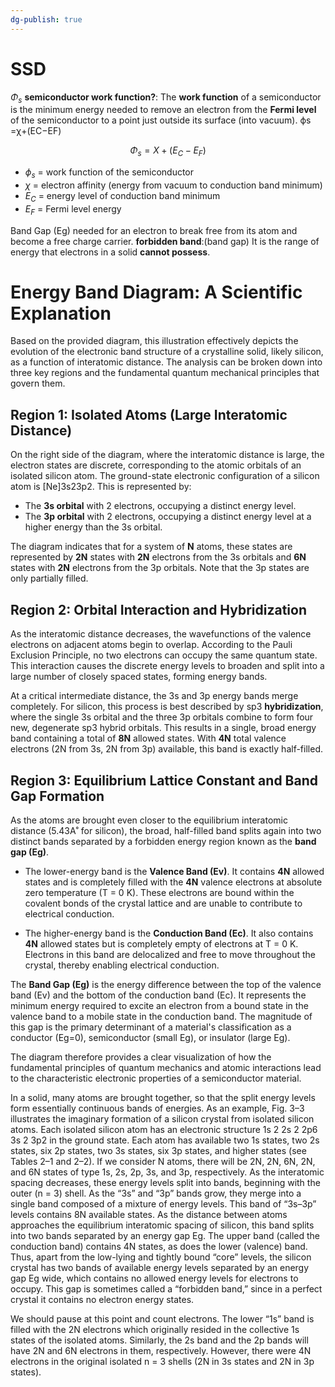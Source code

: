 ```yaml
---
dg-publish: true
---
```


# SSD

$\Phi_{s}$ **semiconductor work function?**: The **work function** of a semiconductor is the minimum energy needed to remove an electron from the **Fermi level** of the semiconductor to a point just outside its surface (into vacuum).
ϕs​=χ+(EC​−EF​)

$$
\Phi_{s} = X + (E_{C} -E_{F} )
$$
- $\phi_s$ = work function of the semiconductor
- $\chi$ = electron affinity (energy from vacuum to conduction band minimum)
- $E_{C}$​ = energy level of conduction band minimum
- $E_{F}$​ = Fermi level energy


Band Gap (Eg) needed for an electron to break free from its atom and become a free charge carrier.
**forbidden band**:(band gap) It is the range of energy that electrons in a solid **cannot possess**.



# Energy Band Diagram: A Scientific Explanation

Based on the provided diagram, this illustration effectively depicts the evolution of the electronic band structure of a crystalline solid, likely silicon, as a function of interatomic distance. The analysis can be broken down into three key regions and the fundamental quantum mechanical principles that govern them.

## Region 1: Isolated Atoms (Large Interatomic Distance)

On the right side of the diagram, where the interatomic distance is large, the electron states are discrete, corresponding to the atomic orbitals of an isolated silicon atom. The ground-state electronic configuration of a silicon atom is [Ne]3s23p2. This is represented by:

- The **3s orbital** with 2 electrons, occupying a distinct energy level.
- The **3p orbital** with 2 electrons, occupying a distinct energy level at a higher energy than the 3s orbital.

The diagram indicates that for a system of **N** atoms, these states are represented by **2N** states with **2N** electrons from the 3s orbitals and **6N** states with **2N** electrons from the 3p orbitals. Note that the 3p states are only partially filled.

## Region 2: Orbital Interaction and Hybridization

As the interatomic distance decreases, the wavefunctions of the valence electrons on adjacent atoms begin to overlap. According to the Pauli Exclusion Principle, no two electrons can occupy the same quantum state. This interaction causes the discrete energy levels to broaden and split into a large number of closely spaced states, forming energy bands.

At a critical intermediate distance, the 3s and 3p energy bands merge completely. For silicon, this process is best described by sp3 **hybridization**, where the single 3s orbital and the three 3p orbitals combine to form four new, degenerate sp3 hybrid orbitals. This results in a single, broad energy band containing a total of **8N** allowed states. With **4N** total valence electrons (2N from 3s, 2N from 3p) available, this band is exactly half-filled.

## Region 3: Equilibrium Lattice Constant and Band Gap Formation

As the atoms are brought even closer to the equilibrium interatomic distance (5.43A˚ for silicon), the broad, half-filled band splits again into two distinct bands separated by a forbidden energy region known as the **band gap (**Eg​**)**.

- The lower-energy band is the **Valence Band (**Ev​**)**. It contains **4N** allowed states and is completely filled with the **4N** valence electrons at absolute zero temperature (T = 0 K). These electrons are bound within the covalent bonds of the crystal lattice and are unable to contribute to electrical conduction.
    
- The higher-energy band is the **Conduction Band (**Ec​**)**. It also contains **4N** allowed states but is completely empty of electrons at T = 0 K. Electrons in this band are delocalized and free to move throughout the crystal, thereby enabling electrical conduction.
    

The **Band Gap (**Eg​**)** is the energy difference between the top of the valence band (Ev​) and the bottom of the conduction band (Ec​). It represents the minimum energy required to excite an electron from a bound state in the valence band to a mobile state in the conduction band. The magnitude of this gap is the primary determinant of a material's classification as a conductor (Eg​=0), semiconductor (small Eg​), or insulator (large Eg​).

The diagram therefore provides a clear visualization of how the fundamental principles of quantum mechanics and atomic interactions lead to the characteristic electronic properties of a semiconductor material.


In a solid, many atoms are brought together, so that the split energy levels form essentially continuous bands of energies. As an example, Fig. 3–3 illustrates the imaginary formation of a silicon crystal from isolated silicon atoms. Each isolated silicon atom has an electronic structure 1s 2 2s 2 2p6 3s 2 3p2 in the ground state. Each atom has available two 1s states, two 2s states, six 2p states, two 3s states, six 3p states, and higher states (see Tables 2–1 and 2–2). If we consider N atoms, there will be 2N, 2N, 6N, 2N, and 6N states of type 1s, 2s, 2p, 3s, and 3p, respectively. As the interatomic spacing decreases, these energy levels split into bands, beginning with the outer (n = 3) shell. As the “3s” and “3p” bands grow, they merge into a single band composed of a mixture of energy levels. This band of “3s–3p” levels contains 8N available states. As the distance between atoms approaches the equilibrium interatomic spacing of silicon, this band splits into two bands separated by an energy gap Eg. The upper band (called the conduction band) contains 4N states, as does the lower (valence) band. Thus, apart from the low-lying and tightly bound “core” levels, the silicon crystal has two bands of available energy levels separated by an energy gap Eg wide, which contains no allowed energy levels for electrons to occupy. This gap is sometimes called a “forbidden band,” since in a perfect crystal it contains no electron energy states.

We should pause at this point and count electrons. The lower “1s” band is filled with the 2N electrons which originally resided in the collective 1s states of the isolated atoms. Similarly, the 2s band and the 2p bands will have 2N and 6N electrons in them, respectively. However, there were 4N electrons in the original isolated n = 3 shells (2N in 3s states and 2N in 3p states).